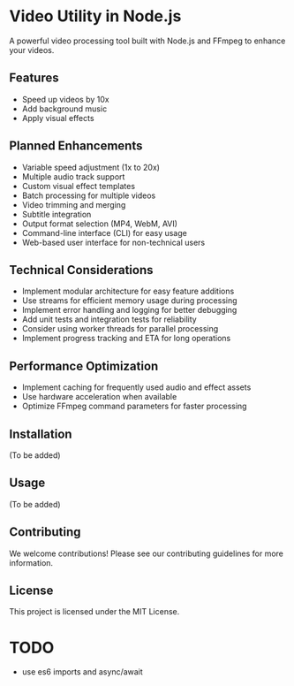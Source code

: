 # Video Utility in Node.js

A powerful video processing tool built with Node.js and FFmpeg to enhance your videos.

## Features

- Speed up videos by 10x
- Add background music
- Apply visual effects

## Planned Enhancements

- Variable speed adjustment (1x to 20x)
- Multiple audio track support
- Custom visual effect templates
- Batch processing for multiple videos
- Video trimming and merging
- Subtitle integration
- Output format selection (MP4, WebM, AVI)
- Command-line interface (CLI) for easy usage
- Web-based user interface for non-technical users

## Technical Considerations

- Implement modular architecture for easy feature additions
- Use streams for efficient memory usage during processing
- Implement error handling and logging for better debugging
- Add unit tests and integration tests for reliability
- Consider using worker threads for parallel processing
- Implement progress tracking and ETA for long operations

## Performance Optimization

- Implement caching for frequently used audio and effect assets
- Use hardware acceleration when available
- Optimize FFmpeg command parameters for faster processing

## Installation

(To be added)

## Usage

(To be added)

## Contributing

We welcome contributions! Please see our contributing guidelines for more information.

## License

This project is licensed under the MIT License.

# TODO

-   use es6 imports and async/await
